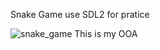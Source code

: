Snake Game use SDL2 for pratice

![snake_game](https://github.com/xavier1104/snake_game/assets/18095263/759b0b4a-35a4-4fee-b4e6-99a35d559c0e)
This is my OOA
